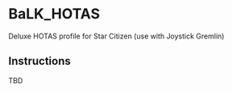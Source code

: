 # BaLK_HOTAS
Deluxe HOTAS profile for Star Citizen (use with Joystick Gremlin)

## Instructions
TBD
